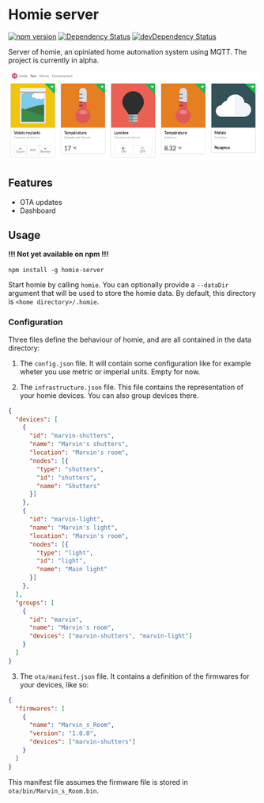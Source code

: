 Homie server
============

[![npm version](https://img.shields.io/npm/v/homie-server.svg)](https://www.npmjs.com/package/homie-server) [![Dependency Status](https://david-dm.org/marvinroger/homie-server.svg?style=flat)](https://david-dm.org/marvinroger/homie-server) [![devDependency Status](https://david-dm.org/marvinroger/homie-server/dev-status.svg?style=flat)](https://david-dm.org/marvinroger/homie-server#info=devDependencies)

Server of homie, an opiniated home automation system using MQTT. The project is currently in alpha.

![homie server screenshot](screenshot.png)

## Features

* OTA updates
* Dashboard

## Usage

**!!! Not yet available on npm !!!**

`npm install -g homie-server`

Start homie by calling `homie`. You can optionally provide a `--dataDir` argument that will be used to store the homie data. By default, this directory is `<home directory>/.homie`.

### Configuration

Three files define the behaviour of homie, and are all contained in the data directory:

1. The `config.json` file. It will contain some configuration like for example wheter you use metric or imperial units. Empty for now.

2. The `infrastructure.json` file. This file contains the representation of your homie devices. You can also group devices there.

```json
{
  "devices": [
    {
      "id": "marvin-shutters",
      "name": "Marvin's shutters",
      "location": "Marvin's room",
      "nodes": [{
        "type": "shutters",
        "id": "shutters",
        "name": "Shutters"
      }]
    },
    {
      "id": "marvin-light",
      "name": "Marvin's light",
      "location": "Marvin's room",
      "nodes": [{
        "type": "light",
        "id": "light",
        "name": "Main light"
      }]
    },
  ],
  "groups": [
    {
      "id": "marvin",
      "name": "Marvin's room",
      "devices": ["marvin-shutters", "marvin-light"]
    }
  ]
}

```

3. The `ota/manifest.json` file. It contains a definition of the firmwares for your devices, like so:

```json
{
  "firmwares": [
    {
      "name": "Marvin_s_Room",
      "version": "1.0.0",
      "devices": ["marvin-shutters"]
    }
  ]
}
```

This manifest file assumes the firmware file is stored in `ota/bin/Marvin_s_Room.bin`.
